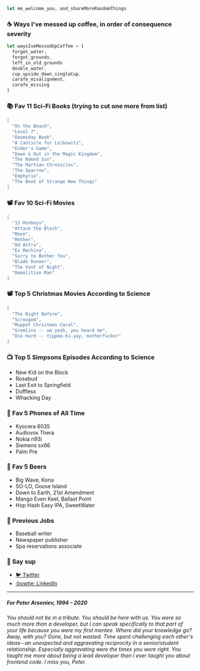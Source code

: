 ```javascript
let me_welcome_you, and_shareMoreRandomThings
```

### ☕ Ways I've messed up coffee, in order of consequence severity
```javascript
let waysIveMessedUpCoffee = [
  forgot_water,
  forgot_grounds,
  left_in_old_grounds
  double_water,
  cup_upside_down_singleCup,
  carafe_misalignment,
  carafe_missing
]
```

### 📚 Fav 11 Sci-Fi Books (trying to cut one more from list)
```go
[
  "On the Beach",
  "Level 7",
  "Doomsday Book",
  "A Canticle for Leibowitz",
  "Ender's Game",
  "Down & Out in the Magic Kingdom",
  "The Naked Sun",
  "The Martian Chronicles",
  "The Sparrow",
  "Emphyrio",
  "The Book of Strange New Things"
]
```

### 📽️ Fav 10 Sci-Fi Movies
```go
[
  "12 Monkeys",
  "Attack the Block",
  "Moon",
  "Mother",
  "Ad Astra",
  "Ex Machina",
  "Sorry to Bother You",
  "Blade Runner",
  "The Vast of Night",
  "Demolition Man"
]
```


### 📽️ Top 5 Christmas Movies According to Science
```go
[
  "The Night Before",
  "Scrooged",
  "Muppet Christmas Carol",
  "Gremlins -- um yeah, you heard me",
  "Die Hard -- Yippee-ki-yay, motherfucker"
]
```

### 📺 Top 5 Simpsons Episodes According to Science
- New Kid on the Block
- Rosebud
- Last Exit to Springfield
- Duffless
- Whacking Day

### 📱 Fav 5 Phones of All Time
- Kyocera 6035
- Audiovox Thera
- Nokia n93i
- Siemens sx66
- Palm Pre

### 🍺 Fav 5 Beers
- Big Wave, Kona
- SO-LO, Goose Island
- Down to Earth, 21st Amendment
- Mango Even Keel, Ballast Point
- Hop Hash Easy IPA, SweetWater

### 💼 Previous Jobs
- Baseball writer
- Newspaper publisher
- Spa reservations associate

### 👋 Say sup
- <a href="https://twitter.com/neanderthalian" target="_blank">🐦 Twitter</a>
- <a href="https://www.linkedin.com/in/jeremybatesdc/" target="_blank">:bowtie: LinkedIn</a>

---

##### For Peter Arseniev, 1994 – 2020
###### You should not be in a tribute. You should be here with us. You were so much more than a developer, but I can speak specifically to that part of your life because you were my first mentee. Where did your knowledge go? Away, with you? Gone, but not wasted. Time spent challenging each other's ideas--an unexpected and aggravating reciprocity in a senior/student relationship. Especially aggravating were the times you were right. You taught me more about being a lead developer than I ever taught you about frontend code. I miss you, Peter.
